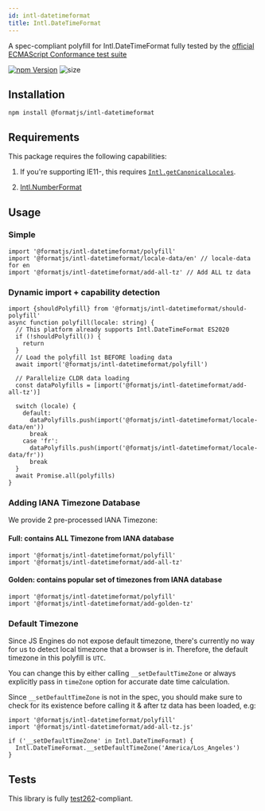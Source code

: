 ```yaml
---
id: intl-datetimeformat
title: Intl.DateTimeFormat
---
```


A spec-compliant polyfill for Intl.DateTimeFormat fully tested by the [official ECMAScript Conformance test suite](https://github.com/tc39/test262)

[![npm Version](https://img.shields.io/npm/v/@formatjs/intl-datetimeformat.svg?style=flat-square)](https://www.npmjs.org/package/@formatjs/intl-datetimeformat) ![size](https://badgen.net/bundlephobia/minzip/@formatjs/intl-datetimeformat)

## Installation

```
npm install @formatjs/intl-datetimeformat
```

## Requirements

This package requires the following capabilities:

1. If you're supporting IE11-, this requires [`Intl.getCanonicalLocales`](intl-getcanonicallocales.md).

2. [Intl.NumberFormat](https://developer.mozilla.org/en-US/docs/Web/JavaScript/Reference/Global_Objects/NumberFormat)

## Usage

### Simple

```tsx
import '@formatjs/intl-datetimeformat/polyfill'
import '@formatjs/intl-datetimeformat/locale-data/en' // locale-data for en
import '@formatjs/intl-datetimeformat/add-all-tz' // Add ALL tz data
```

### Dynamic import + capability detection

```tsx
import {shouldPolyfill} from '@formatjs/intl-datetimeformat/should-polyfill'
async function polyfill(locale: string) {
  // This platform already supports Intl.DateTimeFormat ES2020
  if (!shouldPolyfill()) {
    return
  }
  // Load the polyfill 1st BEFORE loading data
  await import('@formatjs/intl-datetimeformat/polyfill')

  // Parallelize CLDR data loading
  const dataPolyfills = [import('@formatjs/intl-datetimeformat/add-all-tz')]

  switch (locale) {
    default:
      dataPolyfills.push(import('@formatjs/intl-datetimeformat/locale-data/en'))
      break
    case 'fr':
      dataPolyfills.push(import('@formatjs/intl-datetimeformat/locale-data/fr'))
      break
  }
  await Promise.all(polyfills)
}
```

### Adding IANA Timezone Database

We provide 2 pre-processed IANA Timezone:

#### Full: contains ALL Timezone from IANA database

```tsx
import '@formatjs/intl-datetimeformat/polyfill'
import '@formatjs/intl-datetimeformat/add-all-tz'
```

#### Golden: contains popular set of timezones from IANA database

```tsx
import '@formatjs/intl-datetimeformat/polyfill'
import '@formatjs/intl-datetimeformat/add-golden-tz'
```

### Default Timezone

Since JS Engines do not expose default timezone, there's currently no way for us to detect local timezone that a browser is in. Therefore, the default timezone in this polyfill is `UTC`.

You can change this by either calling `__setDefaultTimeZone` or always explicitly pass in `timeZone` option for accurate date time calculation.

Since `__setDefaultTimeZone` is not in the spec, you should make sure to check for its existence before calling it & after tz data has been loaded, e.g:

```tsx
import '@formatjs/intl-datetimeformat/polyfill'
import '@formatjs/intl-datetimeformat/add-all-tz.js'

if ('__setDefaultTimeZone' in Intl.DateTimeFormat) {
  Intl.DateTimeFormat.__setDefaultTimeZone('America/Los_Angeles')
}
```

## Tests

This library is fully [test262](https://github.com/tc39/test262/tree/master/test/intl402/DateTimeFormat)-compliant.
